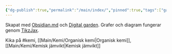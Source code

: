 ```yaml
---
{"dg-publish":true,"permalink":"/main/index/","pinned":true,"tags":["gardenEntry"]}
---
```


Skapat med [Obsidian.md](https://obsidian.md) och [Digital garden](https://dg-docs.ole.dev/). Grafer och diagram fungerar genom [TikzJax](https://github.com/artisticat1/obsidian-tikzjax).

Kika på #kemi, [[Main/Kemi/Organisk kemi\|Organisk kemi]], [[Main/Kemi/Kemisk jämvikt\|Kemisk jämvikt]]